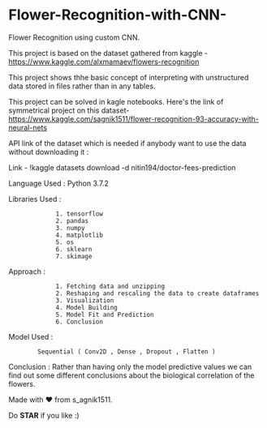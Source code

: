 # Flower-Recognition-with-CNN-
Flower Recognition using custom CNN.

This project is based on the dataset gathered from kaggle - https://www.kaggle.com/alxmamaev/flowers-recognition

This project shows thhe basic concept of interpreting with unstructured data stored in files rather than in any tables.


This project can be solved in kagle notebooks. 
Here's the link of symmetrical project on this dataset- https://www.kaggle.com/sagnik1511/flower-recognition-93-accuracy-with-neural-nets

API link of the dataset which is needed if anybody want to use the data without downloading it :

Link - !kaggle datasets download -d nitin194/doctor-fees-prediction

Language Used :     Python 3.7.2

Libraries Used : 

                 1. tensorflow
                 2. pandas
                 3. numpy
                 4. matplotlib
                 5. os
                 6. sklearn
                 7. skimage
                 
Approach :       

                 1. Fetching data and unzipping
                 2. Reshaping and rescaling the data to create dataframes
                 3. Visualization
                 4. Model Building
                 5. Model Fit and Prediction
                 6. Conclusion
       


Model Used :     
            
            Sequential ( Conv2D , Dense , Dropout , Flatten )

Conclusion :     Rather than having only the model predictive values we can find out some different conclusions about the biological correlation of the flowers.

Made with ❤️ from s_agnik1511.

Do **STAR** if you like :)

